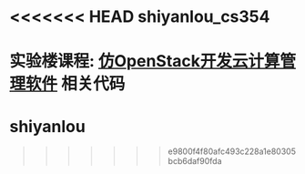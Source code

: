 <<<<<<< HEAD
shiyanlou_cs354
===============

实验楼课程: [仿OpenStack开发云计算管理软件](http://www.shiyanlou.com/courses/354) 相关代码
=======
# shiyanlou
>>>>>>> e9800f4f80afc493c228a1e80305bcb6daf90fda
